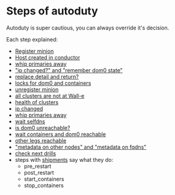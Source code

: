 # Steps of autoduty


Autoduty is super cautious, you can always override it's decision.

Each step explained:
* [Register minion](register_minion.md)
* [Host created in conductor](create_host.md)
* [whip primaries away](ensure_no_primary.md)
* ["ip changed?" and "remember dom0 state"](ipchange.md)
* [replace detail and return?](let_go_part_change.md)
* [locks for dom0 and containers](mlock.md)
* [unregister minion](unregister.md)
* [all clusters are not at Wall-e](wait_until_walle_frees_cluster.md)
* [health of clusters](wait_for_healthy.md)
* [ip changed](ipchange.md)
* [whip primaries away](ensure_no_primary.md)
* [wait selfdns](wait_selfdns.md)
* [is dom0 unreachable?](let_go_unreachable.md)
* [wait containers and dom0 reachable](wait_containers_reachable.md)
* [other legs reachable](other_legs_reachable.md)
* ["metadata on other nodes" and "metadata on fqdns"](metadata.md)
* [check next drills](drills.md)
* steps with [shipments](shipments.md) say what they do:
  * pre_restart
  * post_restart
  * start_containers
  * stop_containers
